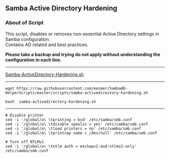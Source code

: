 ## Samba Active Directory Hardening

### About of Script
This script, disables or removes non-essential Active Directory settings in Samba configuration. <br>
Contains AD related and best practices. <br>

**Please take a backup and trying do not apply without understanding the configuration in each line.**

---

[Samba-ActiveDirectory-Hardening.sh](https://github.com/eesmer/DocAndTools/blob/main/SambaActiveDirectory/scripts/samba-activedirectory-hardening.sh)

---

```
wget https://raw.githubusercontent.com/eesmer/SambaAD-HelperScripts/master/scripts/samba-activedirectory-hardening.sh
```
```
bash  samba-activedirectory-hardening.sh
```
---

```
# Disable printer
sed -i '/global/a\ \tprinting = bsd' /etc/samba/smb.conf
sed -i '/global/a\ \tdisable spoolss = yes' /etc/samba/smb.conf
sed -i '/global/a\ \tload printers = no' /etc/samba/smb.conf
sed -i '/global/a\ \tprintcap name = /dev/null' /etc/samba/smb.conf

# Turn off NTLMv1
sed -i '/global/a\ \tntlm auth = mschapv2-and-ntlmv2-only' /etc/samba/smb.conf
```
